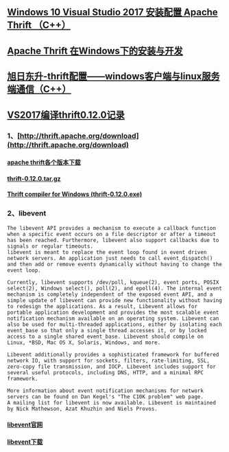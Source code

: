 ## [Windows 10 Visual Studio 2017 安装配置 Apache Thrift （C++）](http://www.cnblogs.com/49er/p/7193829.html)
## [Apache Thrift 在Windows下的安装与开发](https://www.cnblogs.com/lpxblog/p/5382007.html)
## [旭日东升-thrift配置——windows客户端与linux服务端通信（C++）](https://www.cnblogs.com/lpxblog/p/5381816.html)
## [VS2017编译thrift0.12.0记录](https://blog.csdn.net/SHIXINGYA/article/https://www.cnblogs.com/lpxblog/p/5381816.htmltails/89390308)
### 1、[http://thrift.apache.org/download](http://thrift.apache.org/download)
#### [apache thrift各个版本下载](http://archive.apache.org/dist/thrift/)
#### [thrift-0.12.0.tar.gz](http://www.apache.org/http://archive.apache.org/dist/thrift/dyn/closer.cgi?path=/thrift/0.12.0/thrift-0.12.0.tar.gz)
#### [Thrift compiler for Windows (thrift-0.12.0.exe)](http://www.apache.org/dyn/closer.cgi?path=/thrift/0.12.0/thrift-0.12.0.exe)
### 2、libevent
```text
The libevent API provides a mechanism to execute a callback function when a specific event occurs on a file descriptor or after a timeout has been reached. Furthermore, libevent also support callbacks due to signals or regular timeouts.
libevent is meant to replace the event loop found in event driven network servers. An application just needs to call event_dispatch() and then add or remove events dynamically without having to change the event loop.

Currently, libevent supports /dev/poll, kqueue(2), event ports, POSIX select(2), Windows select(), poll(2), and epoll(4). The internal event mechanism is completely independent of the exposed event API, and a simple update of libevent can provide new functionality without having to redesign the applications. As a result, Libevent allows for portable application development and provides the most scalable event notification mechanism available on an operating system. Libevent can also be used for multi-threaded applications, either by isolating each event_base so that only a single thread accesses it, or by locked access to a single shared event_base. Libevent should compile on Linux, *BSD, Mac OS X, Solaris, Windows, and more.

Libevent additionally provides a sophisticated framework for buffered network IO, with support for sockets, filters, rate-limiting, SSL, zero-copy file transmission, and IOCP. Libevent includes support for several useful protocols, including DNS, HTTP, and a minimal RPC framework.

More information about event notification mechanisms for network servers can be found on Dan Kegel's "The C10K problem" web page.
A mailing list for libevent is now available. Libevent is maintained by Nick Mathewson, Azat Khuzhin and Niels Provos.
```
#### [libevent官网](http://libevent.org)
#### [libevent下载](https://github.com/libevent/libevent/releases/download/release-2.1.8-stable/libevent-2.1.8-stable.tar.gz)
